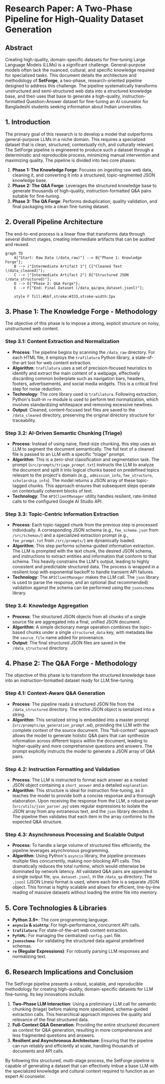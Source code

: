 # Research Paper: A Two-Phase Pipeline for High-Quality Dataset Generation

## Abstract

Creating high-quality, domain-specific datasets for fine-tuning Large Language Models (LLMs) is a significant challenge. General-purpose models often lack the nuanced, cultural, and specific knowledge required for specialized tasks. This document details the architecture and methodology of **SetForge**, a two-phase, research-oriented pipeline designed to address this challenge. The pipeline systematically transforms unstructured and semi-structured web data into a structured knowledge base, and then uses that base to generate a high-quality, instruction-formatted Question-Answer dataset for fine-tuning an AI counselor for Bangladeshi students seeking information about Indian universities.

## 1. Introduction

The primary goal of this research is to develop a model that outperforms general-purpose LLMs in a niche domain. This requires a specialized dataset that is clean, structured, contextually rich, and culturally relevant. The SetForge pipeline is engineered to produce such a dataset through a deterministic and reproducible process, minimizing manual intervention and maximizing quality. The pipeline is divided into two core phases:

1.  **Phase 1: The Knowledge Forge**: Focuses on ingesting raw web data, cleaning it, and converting it into a structured, topic-segmented JSON knowledge base.
2.  **Phase 2: The Q&A Forge**: Leverages the structured knowledge base to generate thousands of high-quality, instruction-formatted Q&A pairs suitable for fine-tuning.
3.  **Phase 3: The QA Forge**: Performs deduplication, quality validation, and final packaging into a clean fine-tuning dataset.

## 2. Overall Pipeline Architecture

The end-to-end process is a linear flow that transforms data through several distinct stages, creating intermediate artifacts that can be audited and reused.

```mermaid
graph TD
    A["Start: Raw Data (/data_raw)"] --> B{"Phase 1: Knowledge Forge"};
    B --> |"Intermediate Artifact 1"| C["Cleaned Text (/data_cleaned)"];
    C --> |"Intermediate Artifact 2"| D["Structured JSON (/data_structured)"];
    D --> E{"Phase 2: Q&A Forge"};
    E --> F["End: Final Dataset (/data_qa/qna_dataset.jsonl)"];

    style F fill:#bbf,stroke:#333,stroke-width:2px
```

## 3. Phase 1: The Knowledge Forge - Methodology

The objective of this phase is to impose a strong, explicit structure on noisy, unstructured web content.

### Step 3.1: Content Extraction and Normalization

-   **Process**: The pipeline begins by scanning the `/data_raw` directory. For each HTML file, it employs the `trafilatura` Python library, a state-of-the-art tool for web content extraction.
-   **Algorithm**: `trafilatura` uses a set of precision-focused heuristics to identify and extract the main content of a webpage, effectively discarding common boilerplate such as navigation bars, headers, footers, advertisements, and social media widgets. This is a critical first step for noise reduction.
-   **Technology**: The core library used is `trafilatura`. Following extraction, Python's built-in `re` module is used to perform text normalization, which involves standardizing whitespace and removing excessive newlines.
-   **Output**: Cleaned, content-focused text files are saved to the `/data_cleaned` directory, preserving the original directory structure for traceability.

### Step 3.2: AI-Driven Semantic Chunking (Triage)

-   **Process**: Instead of using naive, fixed-size chunking, this step uses an LLM to segment the document semantically. The full text of a cleaned file is passed to an LLM with a specific "triage" prompt.
-   **Algorithm**: This is a zero-shot classification and segmentation task. The prompt (`src/prompts/triage_prompt.txt`) instructs the LLM to analyze the document and split it into logical chunks based on predefined topics relevant to the project's domain (e.g., `admission_info`, `fee_structure`, `scholarship_info`). The model returns a JSON array of these topic-tagged chunks. This approach ensures that subsequent steps operate on contextually coherent blocks of text.
-   **Technology**: The `APIClientManager` utility handles resilient, rate-limited calls to the configured Google AI Studio API.

### Step 3.3: Topic-Centric Information Extraction

-   **Process**: Each topic-tagged chunk from the previous step is processed individually. A corresponding JSON schema (e.g., `fee_schema.json` from `/src/schemas/`) and a specialized extraction prompt (e.g., `fee_prompt.txt` from `/src/prompts/`) are dynamically loaded.
-   **Algorithm**: This step performs schema-guided information extraction. The LLM is prompted with the text chunk, the desired JSON schema, and instructions to extract entities and information that conform to that schema. This heavily constrains the LLM's output, leading to highly consistent and predictable structured data. The process is wrapped in a resilient loop with exponential backoff to handle transient API failures.
-   **Technology**: The `APIClientManager` makes the LLM call. The `json` library is used to parse the response, and an optional (but recommended) validation against the schema can be performed using the `jsonschema` library.

### Step 3.4: Knowledge Aggregation

-   **Process**: The structured JSON objects from all chunks of a single source file are aggregated into a final, unified JSON document.
-   **Algorithm**: A simple dictionary merge operation combines the topic-based chunks under a single `structured_data` key, with metadata like the `source_file` name added for provenance.
-   **Output**: The final structured JSON files are saved in the `/data_structured` directory.

## 4. Phase 2: The Q&A Forge - Methodology

The objective of this phase is to transform the structured knowledge base into an instruction-formatted dataset ready for LLM fine-tuning.

### Step 4.1: Context-Aware Q&A Generation

-   **Process**: The pipeline reads a structured JSON file from the `/data_structured` directory. The entire JSON object is serialized into a string.
-   **Algorithm**: This serialized string is embedded into a master prompt (`src/prompts/qa_generation_prompt.md`), providing the LLM with the complete context of the source document. This "full-context" approach allows the model to generate holistic Q&A pairs that can synthesize information across different topics within the document, leading to higher-quality and more comprehensive questions and answers. The prompt explicitly instructs the model to generate a JSON array of Q&A pairs.

### Step 4.2: Instruction Formatting and Validation

-   **Process**: The LLM is instructed to format each answer as a nested JSON object containing a `short_answer` and a detailed `explanation`.
-   **Algorithm**: This structure is ideal for instruction fine-tuning, as it teaches the model to provide both a concise response and a thorough elaboration. Upon receiving the response from the LLM, a robust parser (`src/utils/json_parser.py`) uses regular expressions to isolate the JSON array from any extraneous text, and the `json` library decodes it. The pipeline then validates that each item in the array conforms to the expected Q&A structure.

### Step 4.3: Asynchronous Processing and Scalable Output

-   **Process**: To handle a large volume of structured files efficiently, the pipeline leverages asynchronous programming.
-   **Algorithm**: Using Python's `asyncio` library, the pipeline processes multiple files concurrently, making non-blocking API calls. This dramatically reduces the total runtime, which would otherwise be dominated by network latency. All validated Q&A pairs are appended to a single output file, `qna_dataset.jsonl`, in the `/data_qa` directory. The `.jsonl` (JSON Lines) format is used, where each line is a separate JSON object. This format is highly scalable and allows for efficient, line-by-line reading of massive datasets without loading the entire file into memory.

## 5. Core Technologies & Libraries

-   **Python 3.9+**: The core programming language.
-   **`asyncio` & `aiohttp`**: For high-performance, concurrent API calls.
-   **`trafilatura`**: For state-of-the-art web content extraction.
-   **`PyYAML`**: For managing the centralized `config.yaml` file.
-   **`jsonschema`**: For validating the structured data against predefined schemas.
-   **`re` (Regular Expressions)**: For robustly parsing LLM responses and normalizing text.

## 6. Research Implications and Conclusion

The SetForge pipeline presents a robust, scalable, and reproducible methodology for creating high-quality, domain-specific datasets for LLM fine-tuning. Its key innovations include:

1.  **Two-Phase LLM Interaction**: Using a preliminary LLM call for semantic chunking (triage) before making more specialized, schema-guided extraction calls. This hierarchical approach improves the quality and relevance of the final structured data.
2.  **Full-Context Q&A Generation**: Providing the entire structured document as context for Q&A generation, resulting in more comprehensive and less fragmented questions and answers.
3.  **Resilient and Asynchronous Architecture**: Ensuring that the pipeline can run reliably and efficiently at scale, handling thousands of documents and API calls.

By following this structured, multi-stage process, the SetForge pipeline is capable of generating a dataset that can effectively imbue a base LLM with the specialized knowledge and cultural context required to function as an expert AI counselor.

